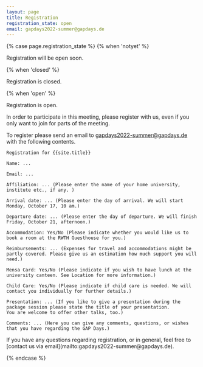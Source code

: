 ```yaml
---
layout: page
title: Registration
registration_state: open
email: gapdays2022-summer@gapdays.de
---
```


{% case page.registration_state %}
{% when 'notyet' %}
<p class="message">Registration will be open soon.</p>

{% when 'closed' %}
<p class="message">Registration is closed.</p>

{% when 'open' %}
<p class="message">Registration is open.</p>

In order to participate in this meeting, please register with us, even if you only want to join for parts of the meeting.

To register please send an email to [gapdays2022-summer@gapdays.de](mailto:gapdays2022-summer@gapdays.de) with the following contents.
```
Registration for {{site.title}}

Name: ...

Email: ...

Affiliation: ... (Please enter the name of your home university, institute etc., if any. )

Arrival date: ... (Please enter the day of arrival. We will start Monday, October 17, 10 am.)

Departure date: ... (Please enter the day of departure. We will finish Friday, October 21, afternoon.)

Accommodation: Yes/No (Please indicate whether you would like us to book a room at the RWTH Guesthouse for you.)

Reimbursements: ... (Expenses for travel and accommodations might be partly covered. Please give us an estimation how much support you will need.)

Mensa Card: Yes/No (Please indicate if you wish to have lunch at the university canteen. See Location for more information.)

Child Care: Yes/No (Please indicate if child care is needed. We will contact you individually for further details.)

Presentation: ... (If you like to give a presentation during the package session please state the title of your presentation.
You are welcome to offer other talks, too.)

Comments: ... (Here you can give any comments, questions, or wishes that you have regarding the GAP Days.)
```

<p>
If you have any questions
regarding registration, or in general, feel free to
[contact us via email](mailto:gapdays2022-summer@gapdays.de).
</p>
{% endcase %}
